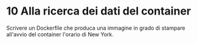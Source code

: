 # 10 Alla ricerca dei dati del container

Scrivere un Dockerfile che produca una immagine in grado di stampare all'avvio del container l'orario di New York.
